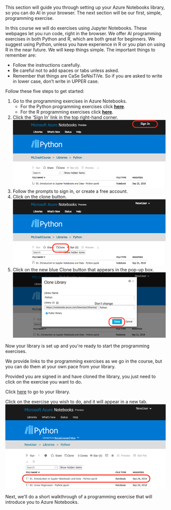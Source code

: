 This section will guide you through setting up your Azure Notebooks library, so you can do AI in your browser. The next section will be our first, simple, programming exercise.

In this course we will do exercises using Jupyter Notebooks. These webpages let you run code, right in the browser. We offer AI programming exercises in both Python and R, which are both great for beginners. We suggest using Python, unless you have experience in R or you plan on using R in the near future. We will keep things simple. The important things to remember are:

* Follow the instructions carefully.
* Be careful not to add spaces or tabs unless asked.
* Remember that things are CaSe SeNsiTiVe. So if you are asked to write in lower case, don’t write in UPPER case.

Follow these five steps to get started:
  
1. Go to the programming exercises in Azure Notebooks.
   * For the Python programming exercises click [__here__](https://notebooks.azure.com/MLCrashCourse/libraries/Python "here").
   * For the R programming exercises click [__here__](https://notebooks.azure.com/MLCrashCourse/projects/R-Exercises "here").
2. Click the ‘Sign In’ link in the top right-hand corner.
![Sign in](../media/1-3-a.png)
3. Follow the prompts to sign in, or create a free account.
4. Click on the clone button.
![Clone Dashboard](../media/1-3-b.png)
5. Click on the new blue Clone button that appears in the pop-up box.
![Clone Popup](../media/1-3-c.png)

Now your library is set up and you're ready to start the programming exercises.

We provide links to the programming exercises as we go in the course, but you can do them at your own pace from your library.

Provided you are signed in and have cloned the library, you just need to click on the exercise you want to do.

Click [here](https://notebooks.azure.com/home/libraries/Python "Link to crash course library") to go to your library.

Click on the exercise you wish to do, and it will appear in a new tab.
![Select Exercise](../media/1-3-d.png)

Next, we'll do a short walkthrough of a programming exercise that will introduce you to Azure Notebooks.